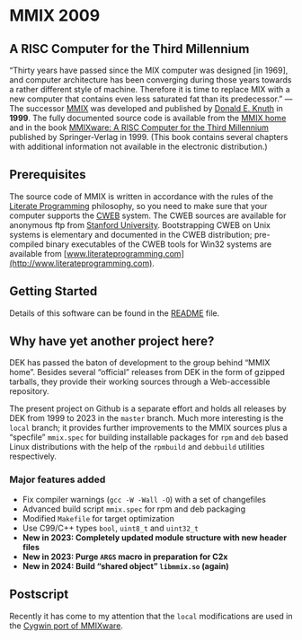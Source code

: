 # MMIX 2009

## A RISC Computer for the Third Millennium

“Thirty years have passed since the MIX computer was designed [in 1969], and
computer architecture has been converging during those years towards a rather
different style of machine. Therefore it is time to replace MIX with a new
computer that contains even less saturated fat than its predecessor.” — The
successor [MMIX](https://cs.stanford.edu/~knuth/mmix.html) was developed and
published by [Donald E. Knuth](https://cs.stanford.edu/~knuth) in
**1999**. The fully documented source code is available from the
[MMIX home](https://mmix.cs.hm.edu/src/index.html) and in the book
[MMIXware: A RISC Computer for the Third
Millennium](https://cs.stanford.edu/~knuth/mmixware.html)
published by Springer-Verlag in 1999. (This book contains several chapters with
additional information not available in the electronic distribution.)

## Prerequisites

The source code of MMIX is written in accordance with the rules of the
[Literate Programming](https://cs.stanford.edu/~knuth/lp.html)
philosophy, so you need to make sure that your computer supports the
[CWEB](https://cs.stanford.edu/~knuth/cweb.html) system. The CWEB sources are
available for anonymous ftp from [Stanford
University](https://ftp.cs.stanford.edu/pub/cweb/cweb.tar.gz). Bootstrapping CWEB
on Unix systems is elementary and documented in the CWEB distribution;
pre-compiled binary executables of the CWEB tools for Win32 systems are
available from
[www.literateprogramming.com](http://www.literateprogramming.com).

## Getting Started

Details of this software can be found in the [README](README) file.

## Why have yet another project here?

DEK has passed the baton of development to the group behind “MMIX home”.
Besides several “official” releases from DEK in the form of gzipped tarballs,
they provide their working sources through a Web-accessible repository.

The present project on Github is a separate effort and holds all releases by
DEK from 1999 to 2023 in the `master` branch. Much more interesting is the
`local` branch; it provides further improvements to the MMIX sources plus a
“specfile” `mmix.spec` for building installable packages for `rpm` and `deb`
based Linux distributions with the help of the `rpmbuild` and `debbuild`
utilities respectively.

### Major features added

* Fix compiler warnings (`gcc -W -Wall -O`) with a set of changefiles
* Advanced build script `mmix.spec` for rpm and deb packaging
* Modified `Makefile` for target optimization
* Use C99/C++ types `bool`, `uint8_t` and `uint32_t`
* **New in 2023: Completely updated module structure with new header files**
* **New in 2023: Purge `ARGS` macro in preparation for C2x**
* **New in 2024: Build “shared object” `libmmix.so` (again)**

## Postscript

Recently it has come to my attention that the `local` modifications are used
in the
[Cygwin port of MMIXware](https://github.com/cygwinports-extras/mmixware).
